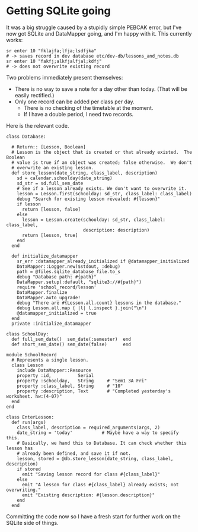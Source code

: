 # Getting SQLite going

It was a big struggle caused by a stupidly simple PEBCAK error, but I've now got
SQLite and DataMapper going, and I'm happy with it.  This currently works:

    sr enter 10 "fklajfa;lfja;lsdfjka"
    # -> saves record in dev database etc/dev-db/lessons_and_notes.db
    sr enter 10 "fakfj;alkfjalfjal;kdfj"
    # -> does not overwrite existing record

Two problems immediately present themselves:

* There is no way to save a note for a day other than today. (That will be
  easily rectified.)
* Only one record can be added per class per day.
    * There is no checking of the timetable at the moment.
    * If I have a double period, I need two records.

Here is the relevant code.

    class Database:

      # Return:: [Lesson, Boolean]
      # Lesson is the object that is created or that already existed.  The Boolean
      # value is true if an object was created; false otherwise.  We don't
      # overwrite an existing lesson.
      def store_lesson(date_string, class_label, description)
        sd = calendar.schoolday(date_string)
        sd_str = sd.full_sem_date
        # See if a lesson already exists. We don't want to overwrite it.
        lesson = Lesson.first(schoolday: sd_str, class_label: class_label)
        debug "Search for existing lesson revealed: #{lesson}"
        if lesson
          return [lesson, false]
        else
          lesson = Lesson.create(schoolday: sd_str, class_label: class_label,
                                 description: description)
          return [lesson, true]
        end
      end

      def initialize_datamapper
        sr_err :datamapper_already_initialized if @datamapper_initialized
        DataMapper::Logger.new($stdout, :debug)
        path = @files.sqlite_database_file.to_s
        debug "Database path: #{path}"
        DataMapper.setup(:default, "sqlite3://#{path}")
        require 'school_record/lesson'
        DataMapper.finalize
        DataMapper.auto_upgrade!
        debug "There are #{Lesson.all.count} lessons in the database."
        debug Lesson.all.map { |l| l.inspect }.join("\n")
        @datamapper_initialized = true
      end
      private :initialize_datamapper

    class SchoolDay:
      def full_sem_date()  sem_date(:semester)  end
      def short_sem_date() sem_date(false)      end

    module SchoolRecord
      # Represents a single lesson.
      class Lesson
        include DataMapper::Resource
        property :id,          Serial
        property :schoolday,   String     # "Sem1 3A Fri"
        property :class_label, String     # "10"
        property :description, Text       # "Completed yesterday's worksheet. hw:(4-07)"
      end
    end

    class EnterLesson:
      def run(args)
        class_label, description = required_arguments(args, 2)
        date_string = 'today'           # Maybe have a way to specify this.
        # Basically, we hand this to Database. It can check whether this lesson has
        # already been defined, and save it if not.
        lesson, stored = @db.store_lesson(date_string, class_label, description)
        if stored
          emit "Saving lesson record for class #{class_label}"
        else
          emit "A lesson for class #{class_label} already exists; not overwriting."
          emit "Existing description: #{lesson.description}"
        end
      end

Committing the code now so I have a fresh start for further work on the SQLite
side of things.
